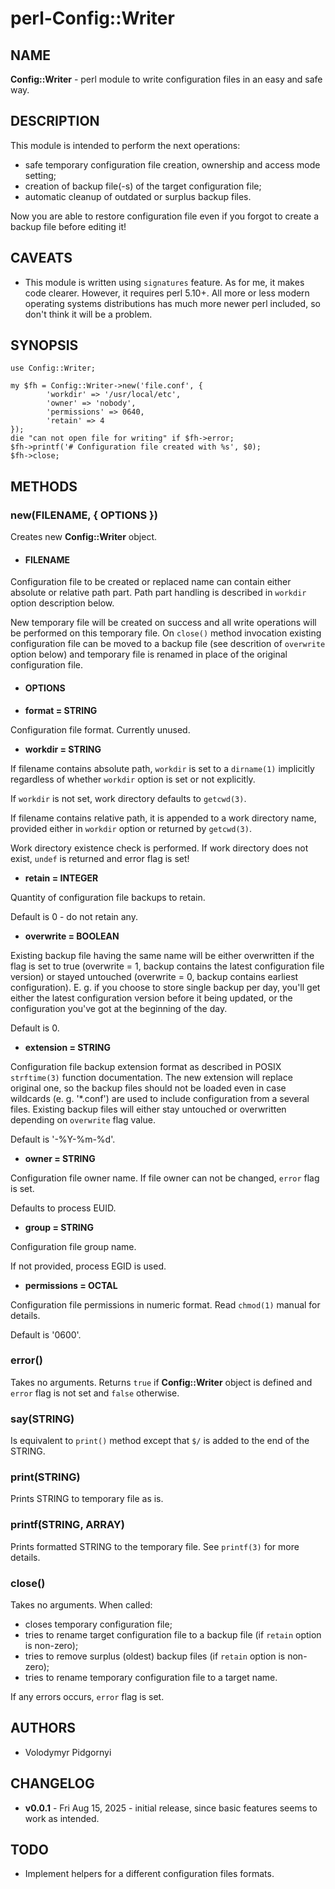 # perl-Config::Writer
## NAME
**Config::Writer** - perl module to write configuration files in an easy and safe way.
## DESCRIPTION
This module is intended to perform the next operations:

* safe temporary configuration file creation, ownership and access mode setting;
* creation of backup file(-s) of the target configuration file;
* automatic cleanup of outdated or surplus backup files.

Now you are able to restore configuration file even if you forgot to create a backup file before editing it!
## CAVEATS
* This module is written using `signatures` feature. As for me, it makes code clearer. However, it requires perl 5.10+. All more or less modern operating systems distributions has much more newer perl included, so don't think it will be a problem.
## SYNOPSIS
    use Config::Writer;
    
    my $fh = Config::Writer->new('file.conf', {
            'workdir' => '/usr/local/etc',
            'owner' => 'nobody',
            'permissions' => 0640,
            'retain' => 4
    });
    die "can not open file for writing" if $fh->error;
    $fh->printf('# Configuration file created with %s', $0);
    $fh->close;
## METHODS
### new(FILENAME, { OPTIONS })
Creates new **Config::Writer** object.

* #### FILENAME

Configuration file to be created or replaced name can contain either absolute or relative path part. Path part handling is described in `workdir` option description below.

New temporary file will be created on success and all write operations will be performed on this temporary file. On `close()` method invocation existing configuration file can be moved to a backup file (see descrition of `overwrite` option below) and temporary file is renamed in place of the original configuration file.

* #### OPTIONS

- **format = STRING**

Configuration file format. Currently unused.

- **workdir = STRING**

If filename contains absolute path, `workdir` is set to a `dirname(1)` implicitly regardless of whether `workdir` option is set or not explicitly.

If `workdir` is not set, work directory defaults to `getcwd(3)`.

If filename contains relative path, it is appended to a work directory name, provided either in `workdir` option or returned by `getcwd(3)`.

Work directory existence check is performed. If work directory does not exist, `undef` is returned and error flag is set!

- **retain = INTEGER**

Quantity of configuration file backups to retain.

Default is 0 - do not retain any.

- **overwrite = BOOLEAN**

Existing backup file having the same name will be either overwritten if the flag is set to true (overwrite = 1, backup contains the latest configuration file version) or stayed untouched (overwrite = 0, backup contains earliest configuration). E. g. if you choose to store single backup per day, you'll get either the latest configuration version before it being updated, or the configuration you've got at the beginning of the day.

Default is 0.

- **extension = STRING**

Configuration file backup extension format as described in POSIX `strftime(3)` function documentation. The new extension will replace original one, so the backup files should not be loaded even in case wildcards (e. g. '*.conf') are used to include configuration from a several files. Existing backup files will either stay untouched or overwritten depending on `overwrite` flag value.

Default is '-%Y-%m-%d'.

- **owner = STRING**

Configuration file owner name. If file owner can not be changed, `error` flag is set.

Defaults to process EUID.

- **group = STRING**

Configuration file group name.

If not provided, process EGID is used.

- **permissions = OCTAL**

Configuration file permissions in numeric format. Read `chmod(1)` manual for details.

Default is '0600'.

### error()
Takes no arguments. Returns `true` if **Config::Writer** object is defined and `error` flag is not set and `false` otherwise.
### say(STRING)
Is equivalent to `print()` method except that `$/` is added to the end of the STRING.
### print(STRING)
Prints STRING to temporary file as is.
### printf(STRING, ARRAY)
Prints formatted STRING to the temporary file. See `printf(3)` for more details.
### close()
Takes no arguments. When called:

* closes temporary configuration file;
* tries to rename target configuration file to a backup file (if `retain` option is non-zero);
* tries to remove surplus (oldest) backup files (if `retain` option is non-zero);
* tries to rename temporary configuration file to a target name.

If any errors occurs, `error` flag is set.
## AUTHORS
* Volodymyr Pidgornyi
## CHANGELOG
* **v0.0.1** - Fri Aug 15, 2025 - initial release, since basic features seems to work as intended.
## TODO
* Implement helpers for a different configuration files formats.
